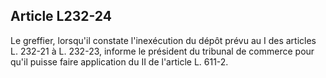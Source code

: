 Article L232-24
----
Le greffier, lorsqu'il constate l'inexécution du dépôt prévu au I des articles
L. 232-21 à L. 232-23, informe le président du tribunal de commerce pour qu'il
puisse faire application du II de l'article L. 611-2.
